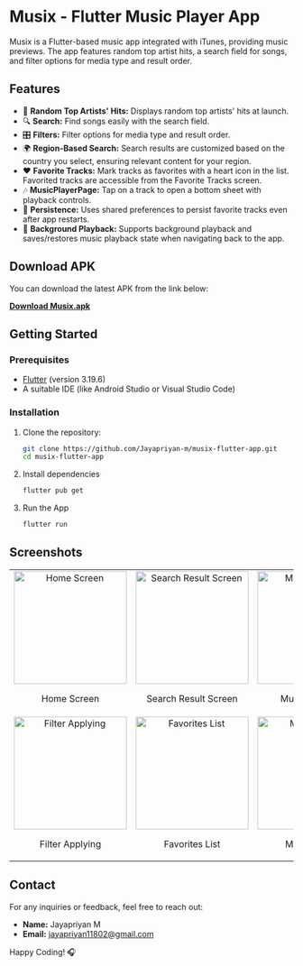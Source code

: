 # Musix - Flutter Music Player App

Musix is a Flutter-based music app integrated with iTunes, providing music previews. The app features random top artist hits, a search field for songs, and filter options for media type and result order.

## Features
- 🎵 **Random Top Artists' Hits:** Displays random top artists' hits at launch.
- 🔍 **Search:** Find songs easily with the search field.
- 🎛️ **Filters:** Filter options for media type and result order.
- 🌍 **Region-Based Search:** Search results are customized based on the country you select, ensuring relevant content for your region.
- ❤️ **Favorite Tracks:** Mark tracks as favorites with a heart icon in the list. Favorited tracks are accessible from the Favorite Tracks screen.
- 🎶 **MusicPlayerPage:** Tap on a track to open a bottom sheet with playback controls.
- 💾 **Persistence:** Uses shared preferences to persist favorite tracks even after app restarts.
- 🔄 **Background Playback:** Supports background playback and saves/restores music playback state when navigating back to the app.


## Download APK
You can download the latest APK from the link below:

[**Download Musix.apk**](https://drive.google.com/file/d/11ShWA-BIVUO9dauQROdNjJ1ftCr0O8_f/view?usp=sharing)


## Getting Started

### Prerequisites

- [Flutter](https://flutter.dev/docs/get-started/install) (version 3.19.6)
- A suitable IDE (like Android Studio or Visual Studio Code)

### Installation

1. Clone the repository:

   ```bash
   git clone https://github.com/Jayapriyan-m/musix-flutter-app.git
   cd musix-flutter-app
   
2. Install dependencies

   ```bash
   flutter pub get

3. Run the App

   ```bash
   flutter run

## Screenshots

<table>
  <tr>
    <td align="center">
      <img src="screenshots/Screenshot_2024-08-12-17-36-23-686_com.example.musix.jpg" alt="Home Screen" width="200"/>
      <p>Home Screen</p>
    </td>
    <td align="center">
      <img src="screenshots/Screenshot_2024-08-12-18-47-17-497_com.example.musix.jpg" alt="Search Result Screen" width="200"/>
      <p>Search Result Screen</p>
    </td>
   <td align="center">
      <img src="screenshots/Screenshot_2024-08-12-17-38-22-330_com.example.musix.jpg" alt="Music Playback" width="200"/>
      <p>Music Playback</p>
    </td>
  </tr>
  <tr>
    <td align="center">
      <img src="screenshots/Screenshot_2024-08-12-17-41-16-280_com.example.musix.jpg" alt="Filter Applying" width="200"/>
      <p>Filter Applying</p>
    </td>
     <td align="center">
      <img src="screenshots/Screenshot_2024-08-12-17-41-35-262_com.example.musix.jpg" alt="Favorites List" width="200"/>
      <p>Favorites List</p>
    </td>
     <td align="center">
      <img src="screenshots/Screenshot_2024-08-12-17-41-24-195_com.example.musix.jpg" alt="Menu Drawer" width="200"/>
      <p>Menu Drawer</p>
    </td>   
  </tr>
</table>


## Contact
For any inquiries or feedback, feel free to reach out:

- **Name:** Jayapriyan M
- **Email:** [jayapriyan11802@gmail.com](mailto:jayapriyan11802@gmail.com)

Happy Coding! 🎧

  
